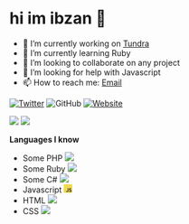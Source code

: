 
<h1>hi im ibzan 👋</h1>

- 🔭 I’m currently working on [Tundra](google.co)
- 🌱 I’m currently learning Ruby
- 👯 I’m looking to collaborate on any project
- 🤔 I’m looking for help with Javascript
- 📫 How to reach me: [Email](mailto:ibzan@nighthub.xyz)
<!--- 💬 Ask me about ...-->
<!--- ⚡ Fun fact: ...-->
<!-- - 😄 Pronouns: ...-->
[![Twitter](https://img.shields.io/badge/Twitter-Follow-1c1c1c?style=for-the-badge&logo=twitter)](https://twitter.com/ibzann)
![GitHub](https://img.shields.io/github/followers/ibzann?color=1c1c1c&label=follow&logo=github&style=for-the-badge)
[![Website](https://img.shields.io/badge/Portfolio-Visit-1c1c1c?style=for-the-badge)](https://me.nighthub.xyz)

<p><img src="https://github-readme-stats.vercel.app/api?username=ibzann&show_icons=true&theme=dark&icon_color=eee">     <img src="https://github-readme-stats.vercel.app/api/top-langs/?username=ibzann&theme=dark&hide_langs_below=1-"></p>

**Languages I know**
- Some PHP <img height="15" src="https://svgshare.com/i/V9h.svg">
- Some Ruby <img height="15" src="https://i.ibb.co/ggyDP8Y/1024px-Ruby-logo-svg.png">
- Some C# <img height="20" src="https://camo.githubusercontent.com/8d56e87edf99e89bfc457cd62462e0b7aae19e6b197b1df5c542d474d8d76f81/68747470733a2f2f646576656c6f7065722e6665646f726170726f6a6563742e6f72672f7374617469632f6c6f676f2f6373686172702e706e67">
- Javascript <img height="15" src="https://raw.githubusercontent.com/github/explore/80688e429a7d4ef2fca1e82350fe8e3517d3494d/topics/javascript/javascript.png">
- HTML <img height="15" src="https://www.w3.org/html/logo/downloads/HTML5_Badge_512.png">
- CSS <img height="15" src="https://cdn.345tool.com/public/logos/css-formatter-logo.png">
